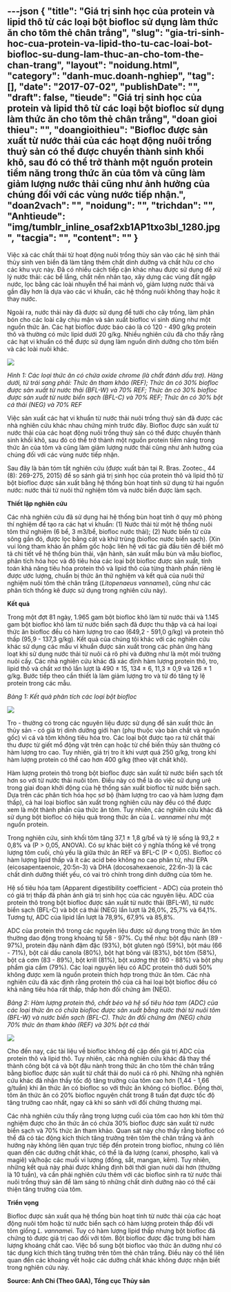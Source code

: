 ---json
{
    "title": "Giá trị sinh học của protein và lipid thô từ các loại bột biofloc sử dụng làm thức ăn cho tôm thẻ chân trắng",
    "slug": "gia-tri-sinh-hoc-cua-protein-va-lipid-tho-tu-cac-loai-bot-biofloc-su-dung-lam-thuc-an-cho-tom-the-chan-trang",
    "layout": "noidung.html",
    "category": "danh-muc.doanh-nghiep",
    "tag": [],
    "date": "2017-07-02",
    "publishDate": "",
    "draft": false,
    "tieude": "Giá trị sinh học của protein và lipid thô từ các loại bột biofloc sử dụng làm thức ăn cho tôm thẻ chân trắng",
    "doan gioi thieu": "",
    "doangioithieu": "Biofloc được sản xuất từ nước thải của các hoạt động nuôi trồng thuỷ sản có thể được chuyển thành sinh khối khô, sau đó có thể trở thành một nguồn protein tiềm năng trong thức ăn của tôm và cũng làm giảm lượng nước thải cũng như ảnh hưởng của chúng đối với các vùng nước tiếp nhận.",
    "doan2vach": "",
    "noidung": "",
    "trichdan": "",
    "Anhtieude": "img/tumblr_inline_osaf2xb1AP1txo3bl_1280.jpg",
    "tacgia": "",
    "__content__": ""
}
---
<p>Vi&ecirc;̣c xả các ch&acirc;́t thải từ hoạt đ&ocirc;̣ng nu&ocirc;i tr&ocirc;̀ng thủy sản vào các h&ecirc;̣ sinh thái thủy sinh ven bi&ecirc;̉n đã làm tăng th&ecirc;m ch&acirc;́t dinh dưỡng và ch&acirc;́t hữu cơ cho các khu vực này. Đã có nhi&ecirc;̀u cách ti&ecirc;́p c&acirc;̣n khác nhau được sử dụng đ&ecirc;̉ xử lý nước thải: các b&ecirc;̉ lắng, ch&acirc;́t n&ecirc;̀n nh&acirc;n tạo, x&acirc;y dựng các vùng đ&acirc;́t ng&acirc;̣p nước, lọc bằng các loài nhuy&ecirc;̃n th&ecirc;̉ hai mảnh vỏ, giảm lượng nước thải và g&acirc;̀n đ&acirc;y hơn là dựa vào các vi khu&acirc;̉n, các h&ecirc;̣ th&ocirc;́ng nu&ocirc;i kh&ocirc;ng thay hoặc ít thay nước.</p>

<p>Ngo&agrave;i ra, nước thải này đ&atilde; được sử dụng để tưới cho c&acirc;y trồng, làm ph&acirc;n bón cho các loài c&acirc;y chịu mặn v&agrave; sản xuất biofloc vi sinh dùng như một nguồn thức ăn. C&aacute;c hạt biofloc được báo cáo là c&oacute; 120 - 490 g/kg protein th&ocirc; v&agrave; thường c&oacute; mức lipid dưới 20 g/kg. Nhiều nghi&ecirc;n cứu đ&atilde; cho thấy rằng c&aacute;c hạt vi khuẩn c&oacute; thể được sử dụng l&agrave;m nguồn dinh dưỡng cho t&ocirc;m biển v&agrave; c&aacute;c lo&agrave;i nu&ocirc;i kh&aacute;c.</p>

<p><img src="http://68.media.tumblr.com/2bf33fd01999ffaab1fb9c38e0e2957e/tumblr_inline_osaetvNUMy1txo3bl_1280.jpg" /></p>

<p><em>Hình 1: Các loại thức ăn có chứa oxide chrome (là ch&acirc;́t đánh d&acirc;́u trơ). Hàng dưới, từ tr&aacute;i sang phải: Thức ăn tham khảo (REF); Thức ăn có 30% biofloc được sản xu&acirc;́t từ nước thải (BFL-W) v&agrave; 70% REF; Thức ăn có 30% biofloc được sản xuất từ nước biển sạch (BFL-C) v&agrave; 70% REF; Thức ăn có 30% b&ocirc;̣t c&aacute; thải (NEG) v&agrave; 70% REF</em></p>

<p>Việc sản xuất c&aacute;c hạt vi khuẩn từ nước thải nu&ocirc;i trồng thuỷ sản đ&atilde; được c&aacute;c nh&agrave; nghi&ecirc;n cứu kh&aacute;c nhau chứng minh trước đ&acirc;y. Biofloc được sản xuất từ nước thải của c&aacute;c hoạt động nu&ocirc;i trồng thuỷ sản c&oacute; thể được chuy&ecirc;̉n th&agrave;nh sinh khối kh&ocirc;, sau đ&oacute; c&oacute; thể trở th&agrave;nh một nguồn protein tiềm năng trong thức ăn của t&ocirc;m v&agrave; cũng l&agrave;m giảm lượng nước thải cũng như ảnh hưởng của ch&uacute;ng đối với các vùng nước tiếp nhận.</p>

<p>Sau đ&acirc;y l&agrave; bản t&oacute;m tắt nghi&ecirc;n cứu (được xuất bản tại R. Bras. Zootec., 44 (8): 269-275, 2015) để so s&aacute;nh giá trị sinh học của protein th&ocirc; v&agrave; lipid th&ocirc; từ b&ocirc;̣t biofloc được sản xuất bằng hệ thống b&ugrave;n hoạt t&iacute;nh sử dụng từ hai nguồn nước: nước thải từ nu&ocirc;i thử nghi&ecirc;̣m t&ocirc;m v&agrave; nước biển được làm sạch.</p>

<p><strong>Thiết lập nghi&ecirc;n cứu</strong></p>

<p>Các nhà nghi&ecirc;n cứu đã sử dụng hai hệ thống b&ugrave;n hoạt t&iacute;nh ở quy m&ocirc; phòng thí nghi&ecirc;̣m để tạo ra c&aacute;c hạt vi khuẩn: (1) Nước thải từ một hệ thống nu&ocirc;i t&ocirc;m thử nghiệm (6 bể, 3 m3/b&ecirc;̉, biofloc nước thải); (2) Nước biển từ cửa s&ocirc;ng gần đ&oacute;, được lọc bằng c&aacute;t v&agrave; khử tr&ugrave;ng (biofloc nước biển sạch). (Xin vui l&ograve;ng tham khảo ấn phẩm gốc hoặc li&ecirc;n hệ với t&aacute;c giả đầu ti&ecirc;n để biết m&ocirc; tả chi tiết về hệ thống b&ugrave;n thải, vận h&agrave;nh, sản xuất mẫu b&ugrave;n v&agrave; m&acirc;̃u biofloc, ph&acirc;n t&iacute;ch h&oacute;a học v&agrave; đ&ocirc;̣ ti&ecirc;u h&oacute;a c&aacute;c loại b&ocirc;̣t biofloc được sản xuất, t&iacute;nh to&aacute;n khả năng ti&ecirc;u h&oacute;a protein th&ocirc; v&agrave; lipid th&ocirc; của từng th&agrave;nh phần ri&ecirc;ng lẻ được ước lượng, chuẩn bị thức ăn thử nghiệm v&agrave; kết quả của nu&ocirc;i thử nghiệm nu&ocirc;i t&ocirc;m thẻ ch&acirc;n trắng (<em>Litopenaeus vannamei</em>), cũng như c&aacute;c ph&acirc;n t&iacute;ch thống k&ecirc; được sử dụng trong nghi&ecirc;n cứu n&agrave;y).</p>

<p><strong>Kết quả</strong></p>

<p>Trong m&ocirc;̣t đợt 81 ng&agrave;y, 1.965 gam bột biofloc kh&ocirc; làm từ nước thải v&agrave; 1.145 gam bột biofloc kh&ocirc; làm từ nước bi&ecirc;̉n sạch đ&atilde; được thu thập v&agrave; cả hai loại thức ăn biofloc đều c&oacute; h&agrave;m lượng tro cao (649,2 - 591,0 g/kg) v&agrave; protein th&ocirc; thấp (95,9 - 137,3 g/kg). Kết quả của ch&uacute;ng t&ocirc;i kh&aacute;c với c&aacute;c nghi&ecirc;n cứu kh&aacute;c sử dụng c&aacute;c mẩu vi khuẩn được sản xuất trong c&aacute;c phản ứng h&agrave;ng loạt khi sử dụng nước thải từ nu&ocirc;i c&aacute; r&ocirc; phi v&agrave; đường như là một m&ocirc;i trường nu&ocirc;i cấy. C&aacute;c nh&agrave; nghi&ecirc;n cứu kh&aacute;c đã x&aacute;c định h&agrave;m lượng protein th&ocirc;, tro, lipid th&ocirc; v&agrave; chất xơ th&ocirc; l&acirc;̀n lượt l&agrave; 490 &plusmn; 15, 134 &plusmn; 6, 11,3 &plusmn; 0,9 v&agrave; 126 &plusmn; 1 g/kg. Bước ti&ecirc;́p theo c&acirc;̀n thi&ecirc;́t là làm giảm lượng tro v&agrave; từ đ&oacute; tăng tỷ l&ecirc;̣ protein trong c&aacute;c mẫu.</p>

<p><em>Bảng 1: K&ecirc;́t quả ph&acirc;n tích các loại b&ocirc;̣t biofloc</em></p>

<p><img src="http://68.media.tumblr.com/086c23511090e1c47ee7280d4c75444c/tumblr_inline_osaeocAz3v1txo3bl_1280.jpg" /></p>

<p>Tro - thường c&oacute; trong c&aacute;c nguy&ecirc;n li&ecirc;̣u được sử dụng để sản xuất thức ăn thủy sản - c&oacute; gi&aacute; trị dinh dưỡng giới hạn (phụ thuộc v&agrave;o bản chất v&agrave; nguồn gốc) v&igrave; c&aacute; v&agrave; t&ocirc;m kh&ocirc;ng ti&ecirc;u h&oacute;a tro. Các loại b&ocirc;̣t được tạo ra từ chất thải thu được từ giết mổ động vật tr&ecirc;n cạn hoặc từ chế biến thủy sản thường c&oacute; h&agrave;m lượng tro cao. Tuy nhi&ecirc;n, gi&aacute; trị tro &iacute;t khi vượt qu&aacute; 250 g/kg, trong khi h&agrave;m lượng protein c&oacute; thể cao hơn 400 g/kg (theo vật chất kh&ocirc;).</p>

<p>H&agrave;m lượng protein th&ocirc; trong bột biofloc được sản xuất từ nước biển sạch tốt hơn so với từ nước thải nu&ocirc;i t&ocirc;m. Đi&ecirc;̀u này c&oacute; thể l&agrave; do việc sử dụng ur&ecirc; trong giai đoạn khởi động của h&ecirc;̣ th&ocirc;́ng sản xuất biofloc từ nước biển sạch. Dựa tr&ecirc;n c&aacute;c ph&acirc;n t&iacute;ch h&oacute;a học sơ bộ (h&agrave;m lượng tro cao v&agrave; h&agrave;m lượng đạm thấp), cả hai loại biofloc sản xuất trong nghi&ecirc;n cứu này đều c&oacute; thể được xem l&agrave; một th&agrave;nh phần của thức ăn t&ocirc;m. Tuy nhi&ecirc;n, c&aacute;c nghi&ecirc;n cứu kh&aacute;c đ&atilde; sử dụng bột biofloc có hiệu quả trong thức ăn của&nbsp;<em>L. vannamei</em>&nbsp;như một nguồn protein.</p>

<p>Trong nghi&ecirc;n cứu, sinh khối t&ocirc;m tăng 37,1 &plusmn; 1,8 g/bể v&agrave; tỷ lệ sống l&agrave; 93,2 &plusmn; 0,8% v&agrave; (P &gt; 0,05, ANOVA). C&oacute; sự kh&aacute;c biệt c&oacute; &yacute; nghĩa thống k&ecirc; về trọng lượng t&ocirc;m cuối, chủ yếu l&agrave; giữa thức ăn REF v&agrave; BFL-C (P &lt; 0,05). Biofloc c&oacute; h&agrave;m lượng lipid thấp v&agrave; ít c&aacute;c acid b&eacute;o kh&ocirc;ng no cao ph&acirc;n tử, như EPA (eicosapentaenoic, 20:5n-3) v&agrave; DHA (docosahexaenoic, 22:6n-3) l&agrave; c&aacute;c chất dinh dưỡng thiết yếu, c&oacute; vai tr&ograve; ch&iacute;nh trong dinh dưỡng của t&ocirc;m he.</p>

<p>H&ecirc;̣ s&ocirc;́ ti&ecirc;u hóa tạm (Apparent digestibility coefficient - ADC) của protein th&ocirc; có giá trị th&acirc;́p đã phản &aacute;nh giá trị sinh học của c&aacute;c nguy&ecirc;n li&ecirc;̣u. ADC của protein th&ocirc; trong bột biofloc được sản xuất từ nước thải (BFL-W), từ nước biển sạch (BFL-C) v&agrave; bột c&aacute; thải (NEG) lần lượt l&agrave; 26,0%, 25,7% v&agrave; 64,1%. Tương tự, ADC của lipid lần lượt l&agrave; 78,9%, 67,9% v&agrave; 85,8%.</p>

<p>ADC của protein th&ocirc; trong c&aacute;c nguy&ecirc;n li&ecirc;̣u được sử dụng trong thức ăn t&ocirc;m thường dao động trong khoảng từ 58 - 97%. Cụ th&ecirc;̉ như: bột đậu n&agrave;nh (89 - 97%), protein đậu n&agrave;nh đ&acirc;̣m đặc (93%), b&ocirc;̣t gluten ng&ocirc; (59%), bột m&aacute;u (66 - 71%), bột cải dầu canola (80%), bột hạt b&ocirc;ng vải (83%), bột t&ocirc;m (58%), b&ocirc;̣t c&aacute; cơm (83 - 89%), bột krill (81%), bột xương thịt (60 - 88%) v&agrave; bột phụ phẩm gia cầm (79%). Các loại nguy&ecirc;n li&ecirc;̣u có ADC protein th&ocirc; dưới 50% kh&ocirc;ng được xem là nguồn protein thích hợp trong thức ăn t&ocirc;m. Các nhà nghi&ecirc;n cứu đã x&aacute;c định rằng protein th&ocirc; của cả hai loại b&ocirc;̣t biofloc đều c&oacute; khả năng ti&ecirc;u h&oacute;a rất thấp, th&acirc;́p hơn đ&ocirc;́i chứng &acirc;m (NEG).</p>

<p><em>Bảng 2: H&agrave;m lượng protein th&ocirc;, chất b&eacute;o v&agrave; hệ số ti&ecirc;u h&oacute;a tạm (ADC) của các loại thức ăn c&oacute; chứa biofloc được sản xuất bằng nước thải từ nu&ocirc;i t&ocirc;m (BFL-W) v&agrave; nước biển sạch (BFL-C). Thức ăn đ&ocirc;́i chứng &acirc;m (NEG) chứa 70% thức ăn tham khảo (REF) v&agrave; 30% bột c&aacute; thải</em></p>

<p><img src="http://68.media.tumblr.com/c6d3783b9297b70533028f9db8a66b30/tumblr_inline_osaeq73tDS1txo3bl_1280.jpg" /></p>

<p>Cho đ&ecirc;́n nay, các tài li&ecirc;̣u v&ecirc;̀ biofloc kh&ocirc;ng đ&ecirc;̀ c&acirc;̣p đ&ecirc;́n giá trị ADC của protein th&ocirc; v&agrave; lipid th&ocirc;. Tuy nhi&ecirc;n, c&aacute;c nh&agrave; nghi&ecirc;n cứu kh&aacute;c đ&atilde; thay thế th&agrave;nh c&ocirc;ng bột c&aacute; v&agrave; bột đậu n&agrave;nh trong thức ăn cho t&ocirc;m thẻ ch&acirc;n trắng bằng biofloc được sản xuất từ ch&acirc;́t thải do nu&ocirc;i c&aacute; r&ocirc; phi. Những nhà nghi&ecirc;n cứu khác đ&atilde; nhận th&acirc;́y tốc độ tăng trưởng của t&ocirc;m cao hơn (1,44 - 1,66 g/tuần) khi ăn thức ăn có biofloc so với thức ăn kh&ocirc;ng c&oacute; biofloc. Đ&ocirc;̀ng thời, t&ocirc;m ăn thức ăn c&oacute; 20% biofloc nguy&ecirc;n ch&acirc;́t trong 8 tuần đạt được tốc độ tăng trưởng cao nhất, ngay cả khi so s&aacute;nh với đ&ocirc;́i chứng thương mại.</p>

<p>Các nhà nghi&ecirc;n cứu thấy rằng trọng lượng cu&ocirc;́i của t&ocirc;m cao hơn khi t&ocirc;m thử nghiệm được cho ăn thức ăn c&oacute; chứa 30% biofloc được sản xuất từ nước biển sạch v&agrave; 70% thức ăn tham khảo. Quan s&aacute;t n&agrave;y cho thấy rằng biofloc c&oacute; thể đ&atilde; c&oacute; t&aacute;c động kích thích tăng trưởng tr&ecirc;n t&ocirc;m thẻ ch&acirc;n trắng v&agrave; ảnh hưởng n&agrave;y kh&ocirc;ng li&ecirc;n quan trực tiếp đến protein trong biofloc, nhưng có li&ecirc;n quan đ&ecirc;́n c&aacute;c dưỡng ch&acirc;́t kh&aacute;c, c&oacute; thể l&agrave; đa lượng (canxi, phospho, kali v&agrave; magi&ecirc;) v&agrave;/hoặc các mu&ocirc;́i vi lượng (đồng, sắt, mangan, kẽm). Tuy nhi&ecirc;n, những kết quả n&agrave;y phải được khẳng định bởi thời gian nu&ocirc;i d&agrave;i hơn (thường l&agrave; 10 tuần), v&agrave; cần phải nghi&ecirc;n cứu th&ecirc;m với c&aacute;c biofloc sinh ra từ nước thải nu&ocirc;i trồng thuỷ sản để l&agrave;m s&aacute;ng tỏ những chất dinh dưỡng nào c&oacute; thể cải thi&ecirc;̣n tăng trưởng của t&ocirc;m.</p>

<p><strong>Tri&ecirc;̉n vọng</strong></p>

<p>Biofloc được sản xuất qua hệ thống b&ugrave;n hoạt t&iacute;nh từ nước thải của c&aacute;c hoạt động nu&ocirc;i t&ocirc;m hoặc từ nước biển sạch c&oacute; h&agrave;m lượng protein thấp đ&ocirc;́i với t&ocirc;m gi&ocirc;́ng&nbsp;<em>L. vanname</em>i. Tuy có h&agrave;m lượng lipid thấp nhưng b&ocirc;̣t biofloc đ&atilde; chứng tỏ được giá trị cao đ&ocirc;́i với t&ocirc;m. Bột biofloc được đặc trưng bởi h&agrave;m lượng kho&aacute;ng chất cao. Việc bổ sung b&ocirc;̣t biofloc vào thức ăn dường như c&oacute; tác dụng kích thích tăng trưởng tr&ecirc;n t&ocirc;m thẻ ch&acirc;n trắng. Đi&ecirc;̀u này c&oacute; thể li&ecirc;n quan đến c&aacute;c kho&aacute;ng v&ecirc;́t hoặc c&aacute;c dưỡng ch&acirc;́t kh&aacute;c kh&ocirc;ng được nhận bi&ecirc;́t trong nghi&ecirc;n cứu n&agrave;y.</p>

<p><strong>Source: Anh Chi (Theo GAA), Tổng cục Thủy sản</strong></p>
